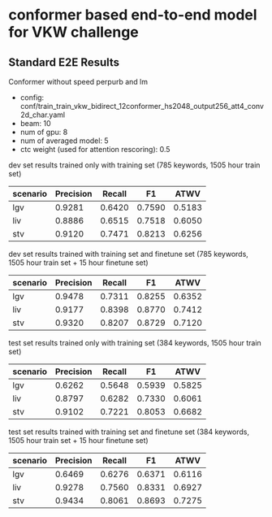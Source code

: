 # conformer based end-to-end model for VKW challenge

## Standard E2E Results

Conformer without speed perpurb and lm
* config: conf/train_train_vkw_bidirect_12conformer_hs2048_output256_att4_conv2d_char.yaml
* beam: 10
* num of gpu: 8
* num of averaged model: 5
* ctc weight (used for attention rescoring): 0.5

dev set results trained only with training set (785 keywords, 1505 hour train set)

| scenario | Precision | Recall   | F1     | ATWV   |
|----------|-----------|----------|--------|--------|
| lgv      | 0.9281    | 0.6420   | 0.7590 | 0.5183 |
| liv      | 0.8886    | 0.6515   | 0.7518 | 0.6050 |
| stv      | 0.9120    | 0.7471   | 0.8213 | 0.6256 |

dev set results trained with training set and finetune set (785 keywords, 1505 hour train set + 15 hour finetune set)

| scenario | Precision | Recall   | F1     | ATWV   |
|----------|-----------|----------|--------|--------|
| lgv      | 0.9478    | 0.7311   | 0.8255 | 0.6352 |
| liv      | 0.9177    | 0.8398   | 0.8770 | 0.7412 |
| stv      | 0.9320    | 0.8207   | 0.8729 | 0.7120 |

test set results trained only with training set (384 keywords, 1505 hour train set)

| scenario | Precision | Recall   | F1     | ATWV   |
|----------|-----------|----------|--------|--------|
| lgv      | 0.6262    | 0.5648   | 0.5939 | 0.5825 |
| liv      | 0.8797    | 0.6282   | 0.7330 | 0.6061 |
| stv      | 0.9102    | 0.7221   | 0.8053 | 0.6682 |

test set results trained with training set and finetune set (384 keywords, 1505 hour train set + 15 hour finetune set)

| scenario | Precision | Recall   | F1     | ATWV   |
|----------|-----------|----------|--------|--------|
| lgv      | 0.6469    | 0.6276   | 0.6371 | 0.6116 |
| liv      | 0.9278    | 0.7560   | 0.8331 | 0.6927 |
| stv      | 0.9434    | 0.8061   | 0.8693 | 0.7275 |


